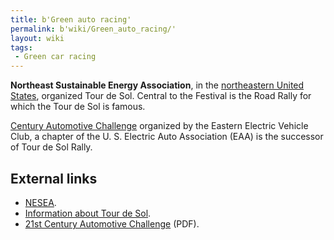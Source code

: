 ```yaml
---
title: b'Green auto racing'
permalink: b'wiki/Green_auto_racing/'
layout: wiki
tags:
 - Green car racing
---
```


**Northeast Sustainable Energy Association**, in the [northeastern
United States](northeastern_United_States "wikilink"), organized Tour de
Sol. Central to the Festival is the Road Rally for which the Tour de Sol
is famous.

[Century Automotive Challenge](/wiki/Century_Automotive_Challenge "wikilink")
organized by the Eastern Electric Vehicle Club, a chapter of the U. S.
Electric Auto Association (EAA) is the successor of Tour de Sol Rally.

External links
--------------

-   [NESEA](http://www.nesea.org).
-   [Information about Tour de
    Sol](http://www.nesea.org/transportation/tour/).
-   [21st Century Automotive
    Challenge](http://www.eevc.info/2stcentautocomp.pdf) (PDF).
